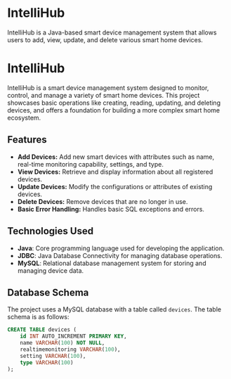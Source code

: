 # IntelliHub
IntelliHub is a Java-based smart device management system that allows users to add, view, update, and delete various smart home devices.

# IntelliHub

IntelliHub is a smart device management system designed to monitor, control, and manage a variety of smart home devices. This project showcases basic operations like creating, reading, updating, and deleting devices, and offers a foundation for building a more complex smart home ecosystem.

## Features

- **Add Devices:** Add new smart devices with attributes such as name, real-time monitoring capability, settings, and type.
- **View Devices:** Retrieve and display information about all registered devices.
- **Update Devices:** Modify the configurations or attributes of existing devices.
- **Delete Devices:** Remove devices that are no longer in use.
- **Basic Error Handling:** Handles basic SQL exceptions and errors.

## Technologies Used

- **Java**: Core programming language used for developing the application.
- **JDBC**: Java Database Connectivity for managing database operations.
- **MySQL**: Relational database management system for storing and managing device data.

## Database Schema

The project uses a MySQL database with a table called `devices`. The table schema is as follows:

```sql
CREATE TABLE devices (
    id INT AUTO_INCREMENT PRIMARY KEY,
    name VARCHAR(100) NOT NULL,
    realtimemonitoring VARCHAR(100),
    setting VARCHAR(100),
    type VARCHAR(100)
);
